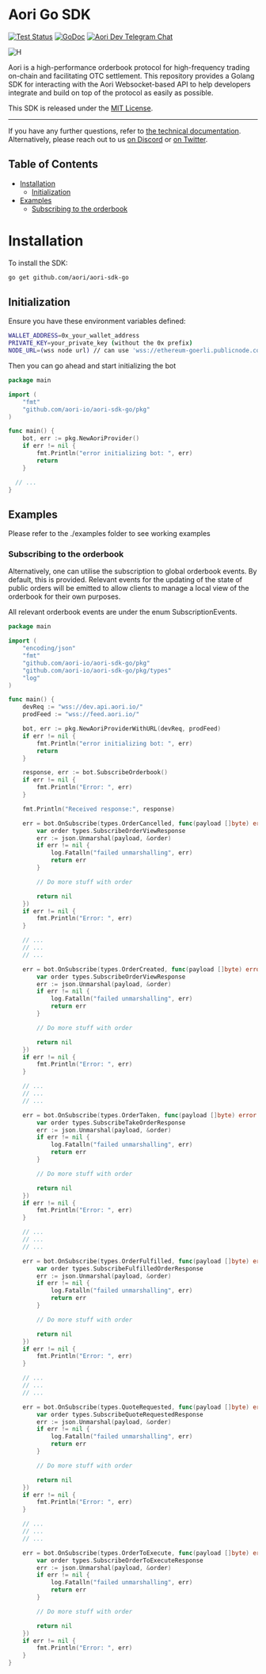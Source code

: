 # Aori Go SDK

[![Test Status](https://github.com/aori-io/aori-sdk-go/actions/workflows/build.yml/badge.svg)](https://github.com/aori-io/aori-sdk-go/actions)
[![GoDoc](https://img.shields.io/static/v1?label=godoc&message=reference&color=blue)](https://pkg.go.dev/github.com/aori-io/aori-sdk-go/)
[![Aori Dev Telegram Chat][tg-badge]][tg-link]

[tg-badge]: https://img.shields.io/endpoint?url=https%3A%2F%2Ftg.sumanjay.workers.dev%2F%2Bdvbw0fIyS-llMmI0&logo=telegram&color=neon
[tg-link]: https://t.me/+dvbw0fIyS-llMmI0

![H](assets/aori.svg)

Aori is a high-performance orderbook protocol for high-frequency trading on-chain and facilitating OTC settlement. This repository provides a Golang SDK for interacting with the Aori Websocket-based API to help developers integrate and build on top of the protocol as easily as possible.

This SDK is released under the [MIT License](LICENSE).

---

If you have any further questions, refer to [the technical documentation](https://www.aori.io/developers). Alternatively, please reach out to us [on Discord](https://discord.gg/K37wkh2ZfR) or [on Twitter](https://twitter.com/aori_io).

## Table of Contents

- [Installation](#installation)
  - [Initialization](#initialization)
- [Examples](#examples)
  - [Subscribing to the orderbook](#subscribing-to-the-orderbook)

# Installation

To install the SDK:

```bash
go get github.com/aori/aori-sdk-go
```

## Initialization

Ensure you have these environment variables defined:

```bash
WALLET_ADDRESS=0x_your_wallet_address
PRIVATE_KEY=your_private_key (without the 0x prefix)
NODE_URL=(wss node url) // can use 'wss://ethereum-goerli.publicnode.com' for example //
```

Then you can go ahead and start initializing the bot

```go
package main

import (
	"fmt"
	"github.com/aori-io/aori-sdk-go/pkg"
)

func main() {
	bot, err := pkg.NewAoriProvider()
	if err != nil {
		fmt.Println("error initializing bot: ", err)
		return
	}

  // ...
}
```

## Examples

Please refer to the ./examples folder to see working examples

### Subscribing to the orderbook

Alternatively, one can utilise the subscription to global orderbook events. By default, this is provided. Relevant events for the updating of the state of public orders will be emitted to allow clients to manage a local view of the orderbook for their own purposes.

All relevant orderbook events are under the enum SubscriptionEvents.

```go
package main

import (
	"encoding/json"
	"fmt"
	"github.com/aori-io/aori-sdk-go/pkg"
	"github.com/aori-io/aori-sdk-go/pkg/types"
	"log"
)

func main() {
	devReq := "wss://dev.api.aori.io/"
	prodFeed := "wss://feed.aori.io/"

	bot, err := pkg.NewAoriProviderWithURL(devReq, prodFeed)
	if err != nil {
		fmt.Println("error initializing bot: ", err)
		return
	}

	response, err := bot.SubscribeOrderbook()
	if err != nil {
		fmt.Println("Error: ", err)
	}

	fmt.Println("Received response:", response)

	err = bot.OnSubscribe(types.OrderCancelled, func(payload []byte) error {
		var order types.SubscribeOrderViewResponse
		err := json.Unmarshal(payload, &order)
		if err != nil {
			log.Fatalln("failed unmarshalling", err)
			return err
		}

		// Do more stuff with order

		return nil
	})
	if err != nil {
		fmt.Println("Error: ", err)
	}

	// ...
	// ...
	// ...

	err = bot.OnSubscribe(types.OrderCreated, func(payload []byte) error {
		var order types.SubscribeOrderViewResponse
		err := json.Unmarshal(payload, &order)
		if err != nil {
			log.Fatalln("failed unmarshalling", err)
			return err
		}

		// Do more stuff with order

		return nil
	})
	if err != nil {
		fmt.Println("Error: ", err)
	}

	// ...
	// ...
	// ...

	err = bot.OnSubscribe(types.OrderTaken, func(payload []byte) error {
		var order types.SubscribeTakeOrderResponse
		err := json.Unmarshal(payload, &order)
		if err != nil {
			log.Fatalln("failed unmarshalling", err)
			return err
		}

		// Do more stuff with order

		return nil
	})
	if err != nil {
		fmt.Println("Error: ", err)
	}

	// ...
	// ...
	// ...

	err = bot.OnSubscribe(types.OrderFulfilled, func(payload []byte) error {
		var order types.SubscribeFulfilledOrderResponse
		err := json.Unmarshal(payload, &order)
		if err != nil {
			log.Fatalln("failed unmarshalling", err)
			return err
		}

		// Do more stuff with order

		return nil
	})
	if err != nil {
		fmt.Println("Error: ", err)
	}

	// ...
	// ...
	// ...

	err = bot.OnSubscribe(types.QuoteRequested, func(payload []byte) error {
		var order types.SubscribeQuoteRequestedResponse
		err := json.Unmarshal(payload, &order)
		if err != nil {
			log.Fatalln("failed unmarshalling", err)
			return err
		}

		// Do more stuff with order

		return nil
	})
	if err != nil {
		fmt.Println("Error: ", err)
	}

	// ...
	// ...
	// ...

	err = bot.OnSubscribe(types.OrderToExecute, func(payload []byte) error {
		var order types.SubscribeOrderToExecuteResponse
		err := json.Unmarshal(payload, &order)
		if err != nil {
			log.Fatalln("failed unmarshalling", err)
			return err
		}

		// Do more stuff with order

		return nil
	})
	if err != nil {
		fmt.Println("Error: ", err)
	}
}

```
